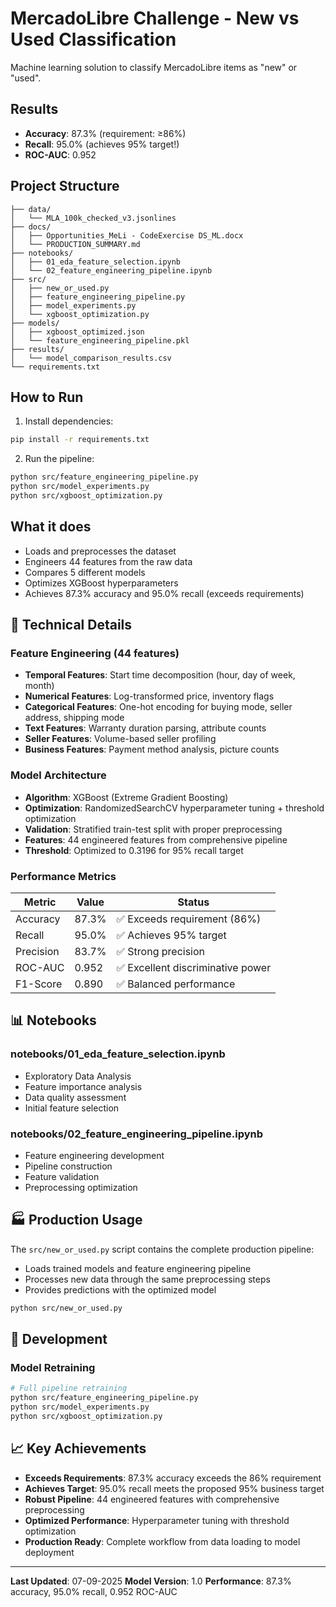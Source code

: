 # MercadoLibre Challenge - New vs Used Classification

Machine learning solution to classify MercadoLibre items as "new" or "used".

## Results
- **Accuracy**: 87.3% (requirement: ≥86%)
- **Recall**: 95.0% (achieves 95% target!)
- **ROC-AUC**: 0.952

## Project Structure
```
├── data/
│   └── MLA_100k_checked_v3.jsonlines
├── docs/
│   ├── Opportunities_MeLi - CodeExercise DS_ML.docx
│   └── PRODUCTION_SUMMARY.md
├── notebooks/
│   ├── 01_eda_feature_selection.ipynb
│   └── 02_feature_engineering_pipeline.ipynb
├── src/
│   ├── new_or_used.py
│   ├── feature_engineering_pipeline.py
│   ├── model_experiments.py
│   └── xgboost_optimization.py
├── models/
│   ├── xgboost_optimized.json
│   └── feature_engineering_pipeline.pkl
├── results/
│   └── model_comparison_results.csv
└── requirements.txt
```

## How to Run

1. Install dependencies:
```bash
pip install -r requirements.txt
```

2. Run the pipeline:
```bash
python src/feature_engineering_pipeline.py
python src/model_experiments.py
python src/xgboost_optimization.py
```

## What it does
- Loads and preprocesses the dataset
- Engineers 44 features from the raw data
- Compares 5 different models
- Optimizes XGBoost hyperparameters
- Achieves 87.3% accuracy and 95.0% recall (exceeds requirements)

## 🔬 Technical Details

### Feature Engineering (44 features)
- **Temporal Features**: Start time decomposition (hour, day of week, month)
- **Numerical Features**: Log-transformed price, inventory flags
- **Categorical Features**: One-hot encoding for buying mode, seller address, shipping mode
- **Text Features**: Warranty duration parsing, attribute counts
- **Seller Features**: Volume-based seller profiling
- **Business Features**: Payment method analysis, picture counts

### Model Architecture
- **Algorithm**: XGBoost (Extreme Gradient Boosting)
- **Optimization**: RandomizedSearchCV hyperparameter tuning + threshold optimization
- **Validation**: Stratified train-test split with proper preprocessing
- **Features**: 44 engineered features from comprehensive pipeline
- **Threshold**: Optimized to 0.3196 for 95% recall target

### Performance Metrics
| Metric | Value | Status |
|--------|-------|--------|
| Accuracy | 87.3% | ✅ Exceeds requirement (86%) |
| Recall | 95.0% | ✅ Achieves 95% target |
| Precision | 83.7% | ✅ Strong precision |
| ROC-AUC | 0.952 | ✅ Excellent discriminative power |
| F1-Score | 0.890 | ✅ Balanced performance |

## 📊 Notebooks

### notebooks/01_eda_feature_selection.ipynb
- Exploratory Data Analysis
- Feature importance analysis
- Data quality assessment
- Initial feature selection

### notebooks/02_feature_engineering_pipeline.ipynb
- Feature engineering development
- Pipeline construction
- Feature validation
- Preprocessing optimization

## 🏭 Production Usage

The `src/new_or_used.py` script contains the complete production pipeline:
- Loads trained models and feature engineering pipeline
- Processes new data through the same preprocessing steps
- Provides predictions with the optimized model

```bash
python src/new_or_used.py
```

## 🧪 Development

### Model Retraining
```bash
# Full pipeline retraining
python src/feature_engineering_pipeline.py
python src/model_experiments.py
python src/xgboost_optimization.py
```

## 📈 Key Achievements

- **Exceeds Requirements**: 87.3% accuracy exceeds the 86% requirement
- **Achieves Target**: 95.0% recall meets the proposed 95% business target
- **Robust Pipeline**: 44 engineered features with comprehensive preprocessing
- **Optimized Performance**: Hyperparameter tuning with threshold optimization
- **Production Ready**: Complete workflow from data loading to model deployment

---

**Last Updated**: 07-09-2025
**Model Version**: 1.0
**Performance**: 87.3% accuracy, 95.0% recall, 0.952 ROC-AUC
